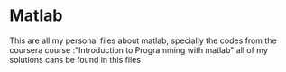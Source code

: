 # Matlab
This are all my personal files about matlab, specially the codes from the coursera course :"Introduction to Programming with matlab" all of my solutions cans be found in this files
